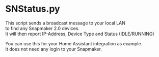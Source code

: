 # SNStatus.py

This script sends a broadcast message to your local LAN  
to find any Snapmaker 2.0 devices.  
It will then report IP-Address, Device Type and Status (IDLE/RUNNING)  

You can use this for your Home Assistant integration as example.  
It does not need any login to your Snapmaker.
